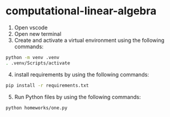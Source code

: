 # computational-linear-algebra

1. Open vscode
2. Open new terminal
3. Create and activate a virtual environment using the following commands:

```bash
python -m venv .venv
. .venv/Scripts/activate
```

4. install requirements by using the following commands:

```bash
pip install -r requirements.txt
```
5. Run Python files by using the following commands:
```bash
python homeworks/one.py
```